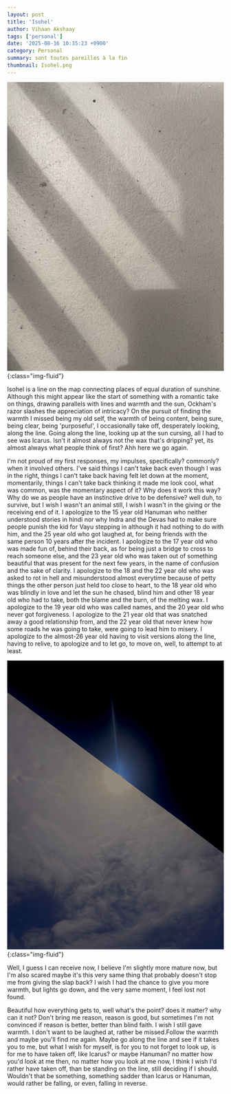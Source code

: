 ```yaml
---
layout: post
title: 'Isohel'
author: Vihaan Akshaay
tags: ['personal']
date: '2025-08-16 10:35:23 +0900'
category: Personal
summary: sont toutes pareilles à la fin
thumbnail: Isohel.png
---
```


![](/assets/img/posts/Isohel.jpg){:class="img-fluid"}

Isohel is a line on the map connecting places of equal duration of sunshine. Although this might appear like the start of something with a romantic take on things, drawing parallels with lines and warmth and the sun, Ockham's razor slashes the appreciation of intricacy? On the pursuit of finding the warmth I missed being my old self, the warmth of being content, being sure, being clear, being 'purposeful', I occasionally take off, desperately looking, along the line. Going along the line, looking up at the sun cursing, all I had to see was Icarus. Isn't it almost always not the wax that's dripping? yet, its almost always what people think of first? Ahh here we go again.

I'm not proud of my first responses, my impulses, specifically? commonly? when it involved others. I've said things I can't take back even though I was in the right, things I can't take back having felt let down at the moment, momentarily, things I can't take back thinking it made me look cool, what was common, was the momentary aspect of it? Why does it work this way? Why do we as people have an instinctive drive to be defensive? well duh, to survive, but I wish I wasn't an animal still, I wish I wasn't in the giving or the receiving end of it. I apologize to the 15 year old Hanuman who neither understood stories in hindi nor why Indra and the Devas had to make sure people punish the kid for Vayu stepping in although it had nothing to do with him, and the 25 year old who got laughed at, for being friends with the same person 10 years after the incident. I apologize to the 17 year old who was made fun of, behind their back, as for being just a bridge to cross to reach someone else, and the 23 year old who was taken out of something beautiful that was present for the next few years, in the name of confusion and the sake of clarity. I apologize to the 18 and the 22 year old who was asked to rot in hell and misunderstood almost everytime because of petty things the other person just held too close to heart, to the 18 year old who was blindly in love and let the sun he chased, blind him and other 18 year old who had to take, both the blame and the burn, of the melting wax. I apologize to the 19 year old who was called names, and the 20 year old who never got forgiveness. I apologize to the 21 year old that was snatched away a good relationship from, and the 22 year old that never knew how some roads he was going to take, were going to lead him to misery. I apologize to the almost-26 year old having to visit versions along the line, having to relive, to apologize and to let go, to move on, well, to attempt to at least.

![](/assets/img/posts/Icarus.jpg){:class="img-fluid"}

Well, I guess I can receive now, I believe I'm slightly more mature now, but I'm also scared maybe it's this very same thing that probably doesn't stop me from giving the slap back? I wish I had the chance to give you more warmth, but lights go down, and the very same moment, I feel lost not found. 

Beautiful how everything gets to, well what's the point? does it matter? why can it not? Don't bring me reason, reason is good, but sometimes I'm not convinced if reason is better, better than blind faith. I wish I still gave warmth. I don't want to be laughed at, rather be missed.Follow the warmth and maybe you'll find me again. Maybe go along the line and see if it takes you to me, but what I wish for myself, is for you to not forget to look up, is for me to have taken off, like Icarus? or maybe Hanuman? no matter how you'd look at me then, no matter how you look at me now, I think I wish I'd rather have taken off, than be standing on the line, still deciding if I should. Wouldn't that be something, something sadder than Icarus or Hanuman, would rather be falling, or even, falling in reverse.